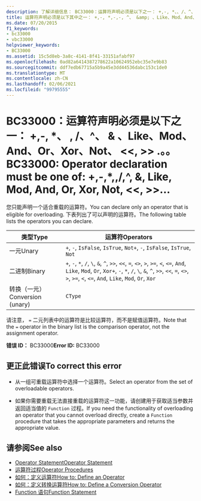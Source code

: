 ```yaml
---
description: 了解详细信息： BC33000：运算符声明必须是以下之一： +,-, *、、/、^、 &amp; 、Like、Mod、And、Or、Xor、Not、 <<、 >> .。。
title: 运算符声明必须是以下其中之一： +,-, *,-,-, ^、 &amp; 、Like、Mod、And、Or、Xor、Not、 <<、 >>、=、 <>、<、<=、>、>=、CType、IsTrue、IsFalse
ms.date: 07/20/2015
f1_keywords:
- bc33000
- vbc33000
helpviewer_keywords:
- BC33000
ms.assetid: 15c5d8eb-3a8c-4141-8f41-33151afabf97
ms.openlocfilehash: 0ad82a6414387278622a10624952ebc35e7e9b83
ms.sourcegitcommit: ddf7edb67715a5b9a45e3dd44536dabc153c1de0
ms.translationtype: MT
ms.contentlocale: zh-CN
ms.lasthandoff: 02/06/2021
ms.locfileid: "99795555"
---
```

# <a name="bc33000-operator-declaration-must-be-one-of----amp-like-mod-and-or-xor-not--"></a><span data-ttu-id="ce881-103">BC33000：运算符声明必须是以下之一： +,-, \*、 \, /、^、 &amp; 、Like、Mod、And、Or、Xor、Not、 \<\<, >> .。。</span><span class="sxs-lookup"><span data-stu-id="ce881-103">BC33000: Operator declaration must be one of:  +,-,\*,\,/,^, &amp;, Like, Mod, And, Or, Xor, Not, \<\<, >>...</span></span>

<span data-ttu-id="ce881-104">您只能声明一个适合重载的运算符。</span><span class="sxs-lookup"><span data-stu-id="ce881-104">You can declare only an operator that is eligible for overloading.</span></span> <span data-ttu-id="ce881-105">下表列出了可以声明的运算符。</span><span class="sxs-lookup"><span data-stu-id="ce881-105">The following table lists the operators you can declare.</span></span>

|<span data-ttu-id="ce881-106">类型</span><span class="sxs-lookup"><span data-stu-id="ce881-106">Type</span></span>|<span data-ttu-id="ce881-107">运算符</span><span class="sxs-lookup"><span data-stu-id="ce881-107">Operators</span></span>|
|----------|---------------|
|<span data-ttu-id="ce881-108">一元</span><span class="sxs-lookup"><span data-stu-id="ce881-108">Unary</span></span>|<span data-ttu-id="ce881-109">`+`, `-`, `IsFalse`, `IsTrue`, `Not`</span><span class="sxs-lookup"><span data-stu-id="ce881-109">`+`, `-`, `IsFalse`, `IsTrue`, `Not`</span></span>|
|<span data-ttu-id="ce881-110">二进制</span><span class="sxs-lookup"><span data-stu-id="ce881-110">Binary</span></span>|<span data-ttu-id="ce881-111">`+`, `-`, `*`, `/`, `\`, `&`, `^`, `>>`, `<<`, `=`, `<>`, `>`, `>=`, `<`, `<=`, `And`, `Like`, `Mod`, `Or`, `Xor`</span><span class="sxs-lookup"><span data-stu-id="ce881-111">`+`, `-`, `*`, `/`, `\`, `&`, `^`, `>>`, `<<`, `=`, `<>`, `>`, `>=`, `<`, `<=`, `And`, `Like`, `Mod`, `Or`, `Xor`</span></span>|
|<span data-ttu-id="ce881-112">转换（一元）</span><span class="sxs-lookup"><span data-stu-id="ce881-112">Conversion (unary)</span></span>|`CType`|

 <span data-ttu-id="ce881-113">请注意， `=` 二元列表中的运算符是比较运算符，而不是赋值运算符。</span><span class="sxs-lookup"><span data-stu-id="ce881-113">Note that the `=` operator in the binary list is the comparison operator, not the assignment operator.</span></span>

 <span data-ttu-id="ce881-114">**错误 ID：** BC33000</span><span class="sxs-lookup"><span data-stu-id="ce881-114">**Error ID:** BC33000</span></span>

## <a name="to-correct-this-error"></a><span data-ttu-id="ce881-115">更正此错误</span><span class="sxs-lookup"><span data-stu-id="ce881-115">To correct this error</span></span>

- <span data-ttu-id="ce881-116">从一组可重载运算符中选择一个运算符。</span><span class="sxs-lookup"><span data-stu-id="ce881-116">Select an operator from the set of overloadable operators.</span></span>

- <span data-ttu-id="ce881-117">如果你需要重载无法直接重载的运算符这一功能，请创建用于获取适当参数并返回适当值的 `Function` 过程。</span><span class="sxs-lookup"><span data-stu-id="ce881-117">If you need the functionality of overloading an operator that you cannot overload directly, create a `Function` procedure that takes the appropriate parameters and returns the appropriate value.</span></span>

## <a name="see-also"></a><span data-ttu-id="ce881-118">请参阅</span><span class="sxs-lookup"><span data-stu-id="ce881-118">See also</span></span>

- [<span data-ttu-id="ce881-119">Operator Statement</span><span class="sxs-lookup"><span data-stu-id="ce881-119">Operator Statement</span></span>](../statements/operator-statement.md)
- [<span data-ttu-id="ce881-120">运算符过程</span><span class="sxs-lookup"><span data-stu-id="ce881-120">Operator Procedures</span></span>](../../programming-guide/language-features/procedures/operator-procedures.md)
- [<span data-ttu-id="ce881-121">如何：定义运算符</span><span class="sxs-lookup"><span data-stu-id="ce881-121">How to: Define an Operator</span></span>](../../programming-guide/language-features/procedures/how-to-define-an-operator.md)
- [<span data-ttu-id="ce881-122">如何：定义转换运算符</span><span class="sxs-lookup"><span data-stu-id="ce881-122">How to: Define a Conversion Operator</span></span>](../../programming-guide/language-features/procedures/how-to-define-a-conversion-operator.md)
- [<span data-ttu-id="ce881-123">Function 语句</span><span class="sxs-lookup"><span data-stu-id="ce881-123">Function Statement</span></span>](../statements/function-statement.md)
